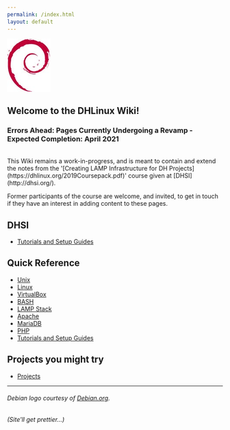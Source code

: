 ```yaml
---
permalink: /index.html
layout: default
---
```


![Debian Logo](assets/images/openlogo-nd-100.jpg "a title")

## Welcome to the DHLinux Wiki!

### Errors Ahead: Pages Currently Undergoing a Revamp - Expected Completion: April 2021
<br/>
This Wiki remains a work-in-progress, and is meant to contain and extend the notes from the '[Creating LAMP Infrastructure for DH Projects](https://dhlinux.org/2019Coursepack.pdf)' course given at [DHSI](http://dhsi.org/).

Former participants of the course are welcome, and invited, to get in touch if they have an interest in adding content to these pages.

DHSI
----

-   [Tutorials and Setup Guides](Tutorials_and_Setup_Guides)

Quick Reference
---------------

-   [Unix](Docs/Unix)
-   [Linux](Docs/Linux)
-   [VirtualBox](Docs/VirtualBox)
-   [BASH](Docs/BASH)
-   [LAMP Stack](Docs/LAMP%20Stack)
-   [Apache](Docs/Apache)
-   [MariaDB](Docs/MySQL)
-   [PHP](Docs/PHP)
-   [Tutorials and Setup Guides](Tutorials/Tutorials%20and%20Setup%20Guides)

Projects you might try
----------------------

-   [Projects](Projects/Projects)

------------------------------------------------------------------------

###### Debian logo courtesy of [Debian.org](https://www.debian.org/).

###### (Site'll get prettier...)